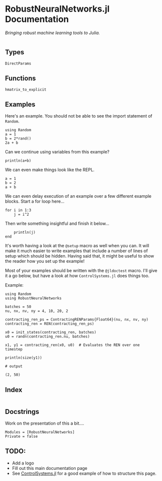 # RobustNeuralNetworks.jl Documentation

*Bringing robust machine learning tools to Julia.*

```@contents
```

## Types

```@docs
DirectParams
```

## Functions

```@docs
hmatrix_to_explicit
```

## Examples

Here's an example. You should not be able to see the import statement of `Random`.
```@example test
using Random
a = 1
b = 2*rand()
2a + b
```
Can we continue using variables from this example?
```@example test
println(a+b)
```
We can even make things look like the REPL.
```@repl
a = 1
b = 2
a + b
```

We can even delay execution of an example over a few different example blocks. Start a for loop here...
```@example half-loop; continued = true
for i in 1:3
    j = i^2
```
Then write something insightful and finish it below...
```@example half-loop
    println(j)
end
```

It's worth having a look at the `@setup` macro as well when you can. It will make it much easier to write examples that include a number of lines of setup which should be hidden. Having said that, it might be useful to show the reader how you set up the example!

Most of your examples should be written with the `@jldoctest` macro. I'll give it a go below, but have a look at how `ControlSystems.jl` does things too.

Example:
```@jldoctest TESTING
using Random
using RobustNeuralNetworks

batches = 50
nu, nx, nv, ny = 4, 10, 20, 2

contracting_ren_ps = ContractingRENParams{Float64}(nu, nx, nv, ny)
contracting_ren = REN(contracting_ren_ps)

x0 = init_states(contracting_ren, batches)
u0 = randn(contracting_ren.nu, batches)

x1, y1 = contracting_ren(x0, u0)  # Evaluates the REN over one timestep

println(size(y1))

# output

(2, 50)
```


## Index

```@index
```

## Docstrings

Work on the presentation of this a bit....
```@autodocs
Modules = [RobustNeuralNetworks]
Private = false
```

## TODO:
- Add a logo
- Fill out this main documentation page
- See [ControlSystems.jl](https://juliacontrol.github.io/ControlSystems.jl/stable/) for a good example of how to structure this page.